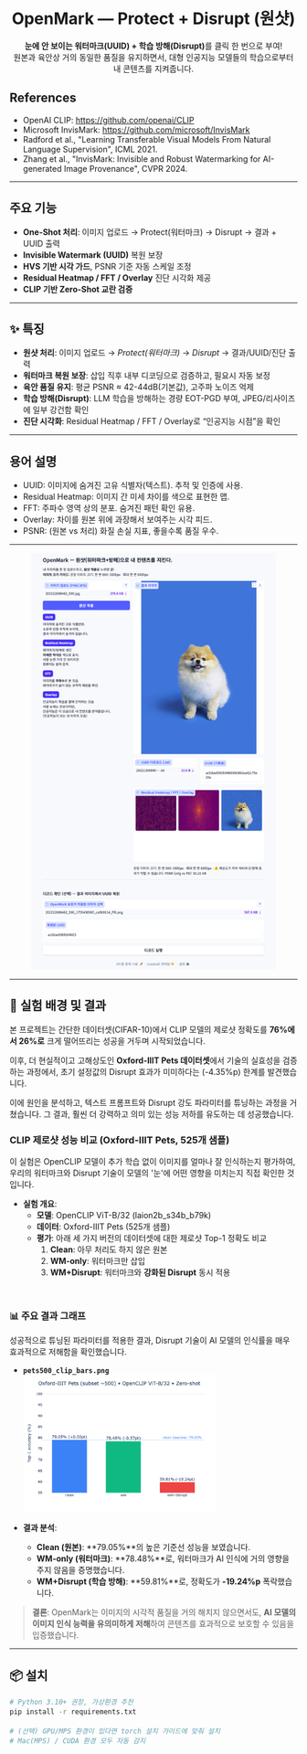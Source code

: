 <h1 align="center">OpenMark — Protect + Disrupt (원샷)</h1>

<p align="center">
  <strong>눈에 안 보이는 워터마크(UUID) + 학습 방해(Disrupt)</strong>를 클릭 한 번으로 부여!<br/>
  원본과 육안상 거의 동일한 품질을 유지하면서, 대형 인공지능 모델들의 학습으로부터 내 콘텐츠를 지켜줍니다.
</p>

## References

- OpenAI CLIP: https://github.com/openai/CLIP  
- Microsoft InvisMark: https://github.com/microsoft/InvisMark  
- Radford et al., "Learning Transferable Visual Models From Natural Language Supervision", ICML 2021.  
- Zhang et al., "InvisMark: Invisible and Robust Watermarking for AI-generated Image Provenance", CVPR 2024.  

---

##  주요 기능  
- **One-Shot 처리**: 이미지 업로드 → Protect(워터마크) → Disrupt → 결과 + UUID 출력  
- **Invisible Watermark (UUID)** 복원 보장  
- **HVS 기반 시각 가드**, PSNR 기준 자동 스케일 조정  
- **Residual Heatmap / FFT / Overlay** 진단 시각화 제공  
- **CLIP 기반 Zero-Shot 교란 검증**

---

## ✨ 특징

- **원샷 처리**: 이미지 업로드 → *Protect(워터마크)* → *Disrupt* → 결과/UUID/진단 출력
- **워터마크 복원 보장**: 삽입 직후 내부 디코딩으로 검증하고, 필요시 자동 보정
- **육안 품질 유지**: 평균 PSNR ≈ 42-44dB(기본값), 고주파 노이즈 억제
- **학습 방해(Disrupt)**: LLM 학습을 방해하는 경량 EOT-PGD 부여, JPEG/리사이즈에 일부 강건함 확인
- **진단 시각화**: Residual Heatmap / FFT / Overlay로 “인공지능 시점”을 확인

---

## 용어 설명
-  UUID: 이미지에 숨겨진 고유 식별자(텍스트). 추적 및 인증에 사용.
-  Residual Heatmap: 이미지 간 미세 차이를 색으로 표현한 맵.
-  FFT: 주파수 영역 상의 분포. 숨겨진 패턴 확인 유용.
-  Overlay: 차이를 원본 위에 과장해서 보여주는 시각 피드.
-  PSNR: (원본 vs 처리) 화질 손실 지표, 좋을수록 품질 우수.

---

<p align="center">
  <img src="./docs/20250816%20result.png" alt="demo result" width="85%" />
</p>

---

## 🧪 실험 배경 및 결과

본 프로젝트는 간단한 데이터셋(CIFAR-10)에서 CLIP 모델의 제로샷 정확도를 **76%에서 26%로** 크게 떨어뜨리는 성공을 거두며 시작되었습니다.

이후, 더 현실적이고 고해상도인 **Oxford-IIIT Pets 데이터셋**에서 기술의 실효성을 검증하는 과정에서, 초기 설정값의 Disrupt 효과가 미미하다는 (-4.35%p) 한계를 발견했습니다.

이에 원인을 분석하고, 텍스트 프롬프트와 Disrupt 강도 파라미터를 튜닝하는 과정을 거쳤습니다. 그 결과, 훨씬 더 강력하고 의미 있는 성능 저하를 유도하는 데 성공했습니다.

### CLIP 제로샷 성능 비교 (Oxford-IIIT Pets, 525개 샘플)

이 실험은 OpenCLIP 모델이 추가 학습 없이 이미지를 얼마나 잘 인식하는지 평가하여, 우리의 워터마크와 Disrupt 기술이 모델의 '눈'에 어떤 영향을 미치는지 직접 확인한 것입니다.

- **실험 개요**:
    - **모델**: OpenCLIP ViT-B/32 (laion2b_s34b_b79k)
    - **데이터**: Oxford-IIIT Pets (525개 샘플)
    - **평가**: 아래 세 가지 버전의 데이터셋에 대한 제로샷 Top-1 정확도 비교
        1.  **Clean**: 아무 처리도 하지 않은 원본
        2.  **WM-only**: 워터마크만 삽입
        3.  **WM+Disrupt**: 워터마크와 **강화된 Disrupt** 동시 적용

<br>

### 📊 주요 결과 그래프

성공적으로 튜닝된 파라미터를 적용한 결과, Disrupt 기술이 AI 모델의 인식률을 매우 효과적으로 저해함을 확인했습니다.

- **`pets500_clip_bars.png`**
  <img src="./docs/pets500_clip_bars.png" alt="pets 500 samples result" width="70%">

- **결과 분석**:
    - **Clean (원본)**: **79.05%**의 높은 기준선 성능을 보였습니다.
    - **WM-only (워터마크)**: **78.48%**로, 워터마크가 AI 인식에 거의 영향을 주지 않음을 증명했습니다.
    - **WM+Disrupt (학습 방해)**: **59.81%**로, 정확도가 **-19.24%p** 폭락했습니다.

> **결론**: OpenMark는 이미지의 시각적 품질을 거의 해치지 않으면서도, **AI 모델의 이미지 인식 능력을 유의미하게 저해**하여 콘텐츠를 효과적으로 보호할 수 있음을 입증했습니다.

---

## 📦 설치

```bash
# Python 3.10+ 권장, 가상환경 추천
pip install -r requirements.txt

# (선택) GPU/MPS 환경이 있다면 torch 설치 가이드에 맞춰 설치
# Mac(MPS) / CUDA 환경 모두 자동 감지
